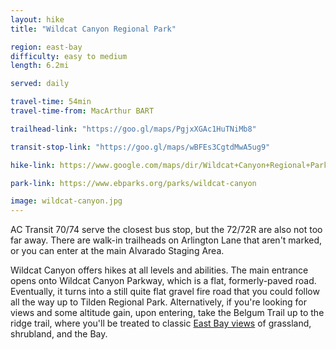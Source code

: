 ```yaml
---
layout: hike
title: "Wildcat Canyon Regional Park"

region: east-bay
difficulty: easy to medium
length: 6.2mi

served: daily

travel-time: 54min
travel-time-from: MacArthur BART

trailhead-link: "https://goo.gl/maps/PgjxXGAc1HuTNiMb8"

transit-stop-link: "https://goo.gl/maps/wBFEs3CgtdMwA5ug9"

hike-link: https://www.google.com/maps/dir/Wildcat+Canyon+Regional+Park,+5755+McBryde+Ave,+Richmond,+CA+94805/37.9486081,-122.2878241/37.9382516,-122.2982651/Wildcat+Canyon+Regional+Park,+McBryde+Avenue,+Richmond,+CA/@37.9438737,-122.3097234,3624m/data=!3m1!1e3!4m16!4m15!1m5!1m1!1s0x808579a359ab1f05:0x5322a17c7db812b2!2m2!1d-122.3224289!2d37.9515158!1m0!1m0!1m5!1m1!1s0x808579a359ab1f05:0x5322a17c7db812b2!2m2!1d-122.3224289!2d37.9515158!3e2

park-link: https://www.ebparks.org/parks/wildcat-canyon

image: wildcat-canyon.jpg
---
```


AC Transit 70/74 serve the closest bus stop, but the 72/72R are also not too far away. There are walk-in trailheads on Arlington Lane that aren't marked, or you can enter at the main Alvarado Staging Area.

Wildcat Canyon offers hikes at all levels and abilities. The main entrance opens onto Wildcat Canyon Parkway, which is a flat, formerly-paved road. Eventually, it turns into a still quite flat gravel fire road that you could follow all the way up to Tilden Regional Park. Alternatively, if you're looking for views and some altitude gain, upon entering, take the Belgum Trail up to the ridge trail, where you'll be treated to classic [East Bay views](https://www.google.com/maps/@37.9524943,-122.2950379,3a,75y,156.83h,87.98t/data=!3m8!1e1!3m6!1sAF1QipN26W1SNiWUbD3E_KZRU75msA44BSq3PS9LJoz1!2e10!3e11!6shttps:%2F%2Flh5.googleusercontent.com%2Fp%2FAF1QipN26W1SNiWUbD3E_KZRU75msA44BSq3PS9LJoz1%3Dw203-h100-k-no-pi-0-ya282.72617-ro0-fo100!7i11264!8i5632) of grassland, shrubland, and the Bay.